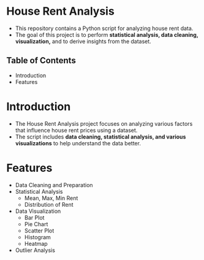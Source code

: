 # House Rent Analysis

- This repository contains a Python script for analyzing house rent data.
- The goal of this project is to perform **statistical analysis, data cleaning, visualization,** and to derive insights from the dataset.

## Table of Contents
- Introduction
- Features

# Introduction
- The House Rent Analysis project focuses on analyzing various factors that influence house rent prices using a dataset. 
- The script includes **data cleaning, statistical analysis, and various visualizations** to help understand the data better.

# Features
- Data Cleaning and Preparation
- Statistical Analysis
  - Mean, Max, Min Rent
  - Distribution of Rent
- Data Visualization
  - Bar Plot
  - Pie Chart
  - Scatter Plot
  - Histogram
  - Heatmap
- Outlier Analysis


